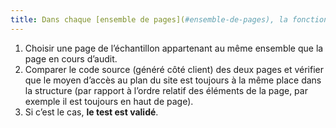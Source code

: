 ```yaml
---
title: Dans chaque [ensemble de pages](#ensemble-de-pages), la fonctionnalité vers la [page « plan du site »](#page-plan-du-site) se présente-t-elle toujours dans le même ordre relatif dans le code source ?
---
```


1. Choisir une page de l’échantillon appartenant au même ensemble que la page en cours d’audit.
2. Comparer le code source (généré côté client) des deux pages et vérifier que le moyen d’accès au plan du site est toujours à la même place dans la structure (par rapport à l’ordre relatif des éléments de la page, par exemple il est toujours en haut de page).
3. Si c’est le cas, **le test est validé**.

